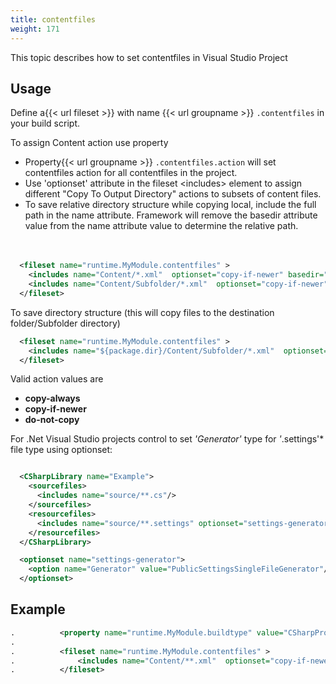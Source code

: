 ```yaml
---
title: contentfiles
weight: 171
---
```


This topic describes how to set contentfiles in Visual Studio Project

## Usage ##

Define a{{< url fileset >}} with name {{< url groupname >}} `.contentfiles` in your build script.

To assign Content action use property

 - Property{{< url groupname >}} `.contentfiles.action` will set contentfiles action for all contentfiles in the project.
 - Use &#39;optionset&#39; attribute in the fileset &lt;includes&gt; element to assign different &quot;Copy To Output Directory&quot; actions to subsets of content files.
 - To save relative directory structure while copying local, include the full path in the name attribute. Framework will remove the basedir attribute value from the name attribute value to determine the relative path.<br><br><br>
 
```xml
  <fileset name="runtime.MyModule.contentfiles" >
    <includes name="Content/*.xml"  optionset="copy-if-newer" basedir="${package.dir}/Content" />
    <includes name="Content/Subfolder/*.xml"  optionset="copy-if-newer"  basedir="${package.dir}/Content/Subfolder"/>
  </fileset>
```

To save directory structure (this will copy files to the destination folder/Subfolder directory)

```xml
  <fileset name="runtime.MyModule.contentfiles" >
    <includes name="${package.dir}/Content/Subfolder/*.xml"  optionset="copy-if-newer"  basedir="${package.dir}/Content"/>
  </fileset>
```

Valid action values are

 - **copy-always**
 - **copy-if-newer**
 - **do-not-copy**

For .Net Visual Studio projects control to set  *&#39;Generator&#39;*  type for  *&#39;*.settings&#39;*  file type using optionset:


```xml

  <CSharpLibrary name="Example">
    <sourcefiles>
      <includes name="source/**.cs"/>
    </sourcefiles>
    <resourcefiles>
      <includes name="source/**.settings" optionset="settings-generator"/>
    </resourcefiles>
  </CSharpLibrary>

  <optionset name="settings-generator">
    <option name="Generator" value="PublicSettingsSingleFileGenerator"/>
  </optionset>

```
## Example ##


```xml
.          <property name="runtime.MyModule.buildtype" value="CSharpProgram" />
.
.          <fileset name="runtime.MyModule.contentfiles" >
.              <includes name="Content/**.xml"  optionset="copy-if-newer"/>
.          </fileset>
```
